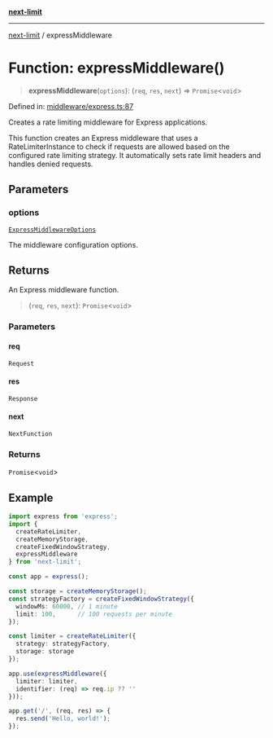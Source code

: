 [**next-limit**](../README.md)

***

[next-limit](../README.md) / expressMiddleware

# Function: expressMiddleware()

> **expressMiddleware**(`options`): (`req`, `res`, `next`) => `Promise`\<`void`\>

Defined in: [middleware/express.ts:87](https://github.com/saoudi-h/next-limit/blob/45012419e7c26986c08104835525b0ea21d24a3f/src/middleware/express.ts#L87)

Creates a rate limiting middleware for Express applications.

This function creates an Express middleware that uses a RateLimiterInstance
to check if requests are allowed based on the configured rate limiting strategy.
It automatically sets rate limit headers and handles denied requests.

## Parameters

### options

[`ExpressMiddlewareOptions`](../interfaces/ExpressMiddlewareOptions.md)

The middleware configuration options.

## Returns

An Express middleware function.

> (`req`, `res`, `next`): `Promise`\<`void`\>

### Parameters

#### req

`Request`

#### res

`Response`

#### next

`NextFunction`

### Returns

`Promise`\<`void`\>

## Example

```typescript
import express from 'express';
import {
  createRateLimiter,
  createMemoryStorage,
  createFixedWindowStrategy,
  expressMiddleware
} from 'next-limit';

const app = express();

const storage = createMemoryStorage();
const strategyFactory = createFixedWindowStrategy({
  windowMs: 60000, // 1 minute
  limit: 100,      // 100 requests per minute
});

const limiter = createRateLimiter({
  strategy: strategyFactory,
  storage: storage
});

app.use(expressMiddleware({
  limiter: limiter,
  identifier: (req) => req.ip ?? ''
}));

app.get('/', (req, res) => {
  res.send('Hello, world!');
});
```
